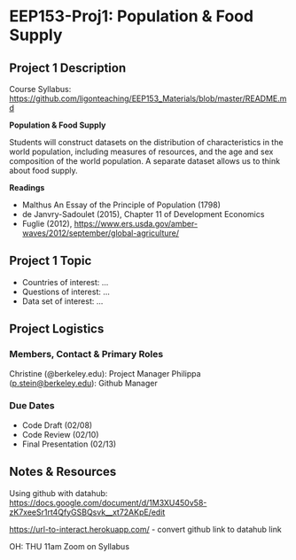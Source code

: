 # EEP153-Proj1: Population & Food Supply

## Project 1 Description

Course Syllabus: https://github.com/ligonteaching/EEP153_Materials/blob/master/README.md

**Population & Food Supply**

Students will construct datasets on the distribution of characteristics in the world population, including measures of resources, and the age and sex composition of the world population. A separate dataset allows us to think about food supply.


**Readings**
- Malthus An Essay of the Principle of Population (1798)
- de Janvry-Sadoulet (2015), Chapter 11 of Development Economics
- Fuglie (2012), https://www.ers.usda.gov/amber-waves/2012/september/global-agriculture/

## Project 1 Topic

- Countries of interest: ...
- Questions of interest: ...
- Data set of interest: ...

## Project Logistics
### Members, Contact & Primary Roles

Christine (@berkeley.edu): Project Manager
Philippa (p.stein@berkeley.edu): Github Manager

### Due Dates
- Code Draft (02/08)
- Code Review (02/10)
- Final Presentation (02/13)


## Notes & Resources
Using github with datahub: https://docs.google.com/document/d/1M3XU450v58-zK7xeeSr1rt4QfyGSBQsvk__xt72AKpE/edit

https://url-to-interact.herokuapp.com/ - convert github link to datahub link

OH: THU 11am Zoom on Syllabus
